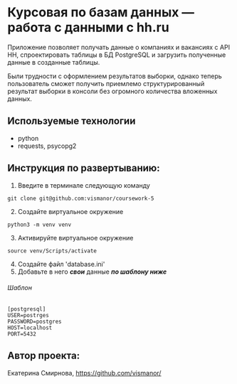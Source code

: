 # Курсовая по базам данных — работа с данными с hh.ru
Приложение позволяет получать данные о компаниях и вакансиях с API HH, 
спроектировать таблицы в БД PostgreSQL и загрузить полученные данные 
в созданные таблицы.

Были трудности с оформлением результатов выборки, однако теперь пользователь сможет
получить приемлемо структурированный результат выборки в консоли без 
огромного количества вложенных данных.

## Используемые технологии
* python
* requests, psycopg2


## Инструкция по развертыванию:

1. Введите в терминале следующую команду

```
git clone git@github.com:vismanor/coursework-5
```
2. Создайте виртуальное окружение
```
python3 -m venv venv
```
3. Активируйте виртуальное окружение
```
source venv/Scripts/activate
```
4. Создайте файл 'database.ini'
5. Добавьте в него **_свои_** данные **_по шаблону ниже_**

###### Шаблон
```
[postgresql]
USER=postrges
PASSWORD=postgres
HOST=localhost
PORT=5432
```

## Автор проекта:
Екатерина Смирнова, 
https://github.com/vismanor/